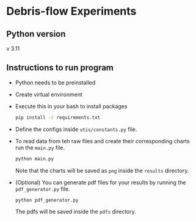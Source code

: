 # Debris-flow Experiments

## Python version
v 3.11
## Instructions to run program
 - Python needs to be preinstalled
 - Create virtual environment
 - Execute this in your bash to install packages  
    ```bash
    pip install -r requirements.txt
    ```
 - Define the configs inside `utis/constants.py` file.
 - To read data from teh raw files and create their corresponding charts run the `main.py` file.
    ```python
    python main.py
    ```
    Note that the charts will be saved as `png` inside the `results` directory. 

 - (Optional) You can generate pdf files for your results by running the `pdf_generator.py` file.
    ```python
    python pdf_generator.py
    ```
    The pdfs will be saved inside the `pdfs` directory.
